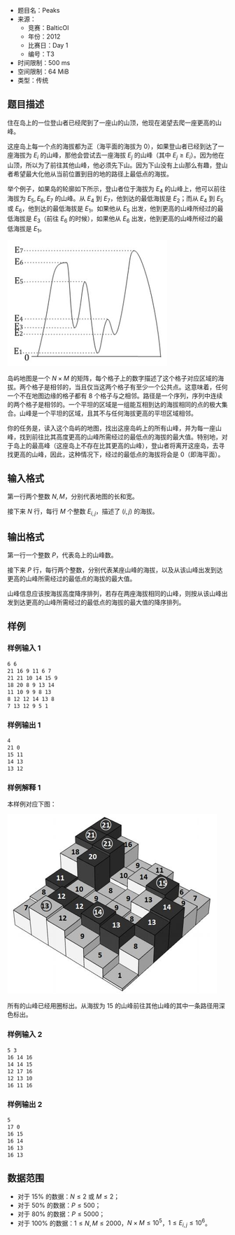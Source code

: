 - 题目名：Peaks
- 来源：
  - 竞赛：BalticOI
  - 年份：2012
  - 比赛日：Day 1
  - 编号：T3
- 时间限制：500 ms
- 空间限制：64 MiB
- 类型：传统

## 题目描述

住在岛上的一位登山者已经爬到了一座山的山顶，他现在渴望去爬一座更高的山峰。

这座岛上每一个点的海拔都为正（海平面的海拔为 $0$），如果登山者已经到达了一座海拔为 $E_i$ 的山峰，那他会尝试去一座海拔 $E_j$ 的山峰（其中 $E_j \geq E_i$）。因为他在山顶，所以为了前往其他山峰，他必须先下山。因为下山没有上山那么有趣，登山者希望最大化他从当前位置到目的地的路径上最低点的海拔。

举个例子，如果岛的轮廓如下所示，登山者位于海拔为 $E_4$ 的山峰上，他可以前往海拔为 $E_5,E_6,E_7$ 的山峰。从 $E_4$ 到 $E_7$，他到达的最低海拔是 $E_2$；而从 $E_4$ 到 $E_5$ 或 $E_6$，他到达的最低海拔是 $E_1$。如果他从 $E_5$ 出发，他到更高的山峰所经过的最低海拔是 $E_3$（前往 $E_6$ 的时候），如果他从 $E_6$ 出发，他到更高的山峰所经过的最低海拔是 $E_1$。

![](./image/peaks1.jpg)

岛屿地图是一个 $N \times M$ 的矩阵，每个格子上的数字描述了这个格子对应区域的海拔。两个格子是相邻的，当且仅当这两个格子有至少一个公共点。这意味着，任何一个不在地图边缘的格子都有 $8$ 个格子与之相邻。路径是一个序列，序列中连续的两个格子是相邻的。一个平坦的区域是一组能互相到达的海拔相同的点的极大集合。山峰是一个平坦的区域，且其不与任何海拔更高的平坦区域相邻。

你的任务是，读入这个岛屿的地图，找出这座岛屿上的所有山峰，并为每一座山峰，找到前往比其高度更高的山峰所需经过的最低点的海拔的最大值。特别地，对于岛上的最高峰（这座岛上不存在比其更高的山峰），登山者将离开这座岛，去寻找更高的山峰，因此，这种情况下，经过的最低点的海拔将会是 $0$（即海平面）。

## 输入格式

第一行两个整数 $N,M$，分别代表地图的长和宽。

接下来 $N$ 行，每行 $M$ 个整数 $E_{i,j}$，描述了 $(i,j)$ 的海拔。

## 输出格式

第一行一个整数 $P$，代表岛上的山峰数。

接下来 $P$ 行，每行两个整数，分别代表某座山峰的海拔，以及从该山峰出发到达更高的山峰所需经过的最低点的海拔的最大值。

山峰信息应该按海拔高度降序排列，若存在两座海拔相同的山峰，则按从该山峰出发到达更高的山峰所需经过的最低点的海拔的最大值的降序排列。

## 样例

### 样例输入 1

```plain
6 6
21 16 9 11 6 7
21 21 10 14 15 9
18 20 8 9 13 14
11 10 9 9 8 13
8 12 12 14 13 8
7 13 12 9 5 1
```

### 样例输出 1

```plain
4
21 0
15 11
14 13
13 12
```

### 样例解释 1

本样例对应下图：

![](./image/peaks2.jpg)

所有的山峰已经用圈标出。从海拔为 $15$ 的山峰前往其他山峰的其中一条路径用深色标出。

### 样例输入 2

```plain
5 3
16 14 16
14 14 15
12 17 16
12 13 10
16 11 16
```

### 样例输出 2

```plain
5
17 0
16 15
16 14
16 13
16 13
```

## 数据范围

- 对于 $15\%$ 的数据：$N \leq 2$ 或 $M \leq 2$；
- 对于 $50\%$ 的数据：$P \leq 500$；
- 对于 $80\%$ 的数据：$P \leq 5000$；
- 对于 $100\%$ 的数据：$1 \leq N,M \leq 2000$，$N \times M \leq 10^5$，$1 \leq E_{i,j} \leq 10^6$。